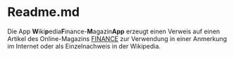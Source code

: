 # Readme.md

Die App **W**iki**p**edia**F**inance-**M**agazin**App** erzeugt einen Verweis auf einen Artikel des Online-Magazins [FINANCE](https://www.finance-magazin.de) zur Verwendung in einer Anmerkung im Internet oder als Einzelnachweis in der Wikipedia.

